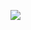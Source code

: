 ![](http://www.plantuml.com/plantuml/proxy?cache=no&src=https://raw.githubusercontent.com/oleksandrblazhko/ai-212-yaroshuk/ai-212-laboratory-work-7.0/2-SoftwareDesign/2.7-PlantUML/UML-ConceptClasses.puml)
